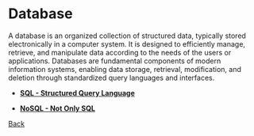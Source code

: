 # Database

A database is an organized collection of structured data, typically stored electronically in a computer system. It is designed to efficiently manage, retrieve, and manipulate data according to the needs of the users or applications. Databases are fundamental components of modern information systems, enabling data storage, retrieval, modification, and deletion through standardized query languages and interfaces.

- **[SQL - Structured Query Language](sql/sql.md)**

- **[NoSQL - Not Only SQL](nosql/nosql.md)**

[Back](../learn.md)  